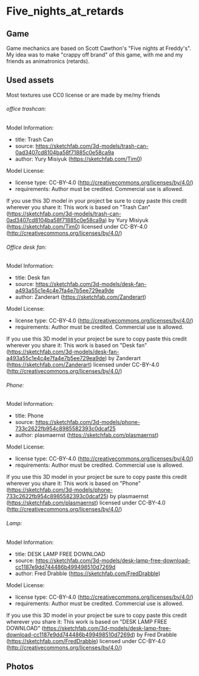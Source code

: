 # Five_nights_at_retards
## Game
Game mechanics are based on Scott Cawthon's "Five nights at Freddy's".
My idea was to make "crappy off brand" of this game, with me and my friends as animatronics (retards).
## Used assets
Most textures use CC0 license or are made by me/my friends

###### office trashcan:

Model Information:
* title:	Trash Can
* source:	https://sketchfab.com/3d-models/trash-can-0ad3407cd8104ba58f71885c0e58ca9a
* author:	Yury Misiyuk (https://sketchfab.com/Tim0)

Model License:
* license type:	CC-BY-4.0 (http://creativecommons.org/licenses/by/4.0/)
* requirements:	Author must be credited. Commercial use is allowed.

If you use this 3D model in your project be sure to copy paste this credit wherever you share it:
This work is based on "Trash Can" (https://sketchfab.com/3d-models/trash-can-0ad3407cd8104ba58f71885c0e58ca9a) by Yury Misiyuk (https://sketchfab.com/Tim0) licensed under CC-BY-4.0 (http://creativecommons.org/licenses/by/4.0/)

###### Office desk fan:

Model Information:
* title:	Desk fan
* source:	https://sketchfab.com/3d-models/desk-fan-a493a55c1e4c4e7fa4e7b5ee729ea9de
* author:	Zanderart (https://sketchfab.com/Zanderart)

Model License:
* license type:	CC-BY-4.0 (http://creativecommons.org/licenses/by/4.0/)
* requirements:	Author must be credited. Commercial use is allowed.

If you use this 3D model in your project be sure to copy paste this credit wherever you share it:
This work is based on "Desk fan" (https://sketchfab.com/3d-models/desk-fan-a493a55c1e4c4e7fa4e7b5ee729ea9de) by Zanderart (https://sketchfab.com/Zanderart) licensed under CC-BY-4.0 (http://creativecommons.org/licenses/by/4.0/)

###### Phone:

Model Information:
* title:	Phone
* source:	https://sketchfab.com/3d-models/phone-733c2622fb954c8985582393c0dcaf25
* author:	plasmaernst (https://sketchfab.com/plasmaernst)

Model License:
* license type:	CC-BY-4.0 (http://creativecommons.org/licenses/by/4.0/)
* requirements:	Author must be credited. Commercial use is allowed.

If you use this 3D model in your project be sure to copy paste this credit wherever you share it:
This work is based on "Phone" (https://sketchfab.com/3d-models/phone-733c2622fb954c8985582393c0dcaf25) by plasmaernst (https://sketchfab.com/plasmaernst) licensed under CC-BY-4.0 (http://creativecommons.org/licenses/by/4.0/)

###### Lamp:

Model Information:
* title:	DESK LAMP FREE DOWNLOAD
* source:	https://sketchfab.com/3d-models/desk-lamp-free-download-cc1187e9dd744486b499498510d7269d
* author:	Fred Drabble (https://sketchfab.com/FredDrabble)

Model License:
* license type:	CC-BY-4.0 (http://creativecommons.org/licenses/by/4.0/)
* requirements:	Author must be credited. Commercial use is allowed.

If you use this 3D model in your project be sure to copy paste this credit wherever you share it:
This work is based on "DESK LAMP FREE DOWNLOAD" (https://sketchfab.com/3d-models/desk-lamp-free-download-cc1187e9dd744486b499498510d7269d) by Fred Drabble (https://sketchfab.com/FredDrabble) licensed under CC-BY-4.0 (http://creativecommons.org/licenses/by/4.0/)


## Photos
